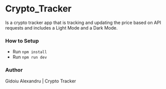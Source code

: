 # Crypto_Tracker

Is a crypto tracker app that is tracking and updating the price based on API requests and includes a Light Mode and a Dark Mode.

### How to Setup

- Run `npm install`
- Run `npm run dev`

### Author

Gidoiu Alexandru | Crypto Tracker
